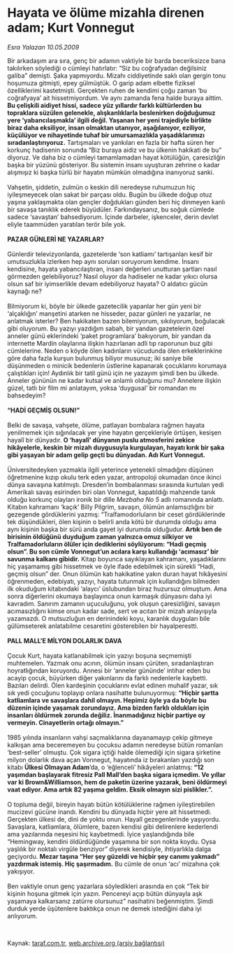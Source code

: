 # Hayata ve ölüme mizahla direnen adam; Kurt Vonnegut

*Esra Yalazan 10.05.2009*

<div class="taraf_structure_2col_1zq">
<div class="margen_n">



 <p>Bir arkadaşım ara sıra, genç bir adamın vaktiyle bir barda beceriksizce bana takılırken söylediği o cümleyi hatırlatır: “Siz bu coğrafyadan değilsiniz galiba” demişti. Şaka yapmıyordu. Mizahı ciddiyetinde saklı olan gergin tonu hoşumuza gitmişti, epey gülmüştük. O garip adam elbette fiziksel özelliklerimi kastetmişti. Gerçekten ruhen de kendimi çoğu zaman ‘bu coğrafyaya’ ait hissetmiyordum. Ve aynı zamanda fena halde buraya aittim. <b>Bu çelişkili aidiyet hissi, sadece yüz yıllardır farklı kültürlerden bu topraklara süzülen gelenekle, alışkanlıklarla beslenirken doğduğumuz yere ‘yabancılaşmakla’ ilgili değil. Yaşanan her yeni trajediyle birlikte biraz daha eksiliyor, insan olmaktan utanıyor, aşağılanıyor, eziliyor, küçülüyor ve nihayetinde tuhaf bir umursamazlıkla yaşadıklarımızı sıradanlaştırıyoruz.</b> Tartışmaları ve yankıları en fazla bir hafta süren her korkunç hadisenin sonunda “Biz buraya aidiz ve bu ülkenin hakikati de bu” diyoruz. Ve daha biz o cümleyi tamamlamadan hayat kötülüğün, çaresizliğin başka bir yüzünü gösteriyor. Bu sistemin insanı uyuşturan zehrine o kadar alışmışız ki başka türlü bir hayatın mümkün olmadığına inanıyoruz sanki. <br/><br/>Vahşetin, şiddetin, zulmün o keskin dili neredeyse ruhumuzun hiç iyileşmeyecek olan sakat bir parçası oldu. Bugün bu ülkede doğup otuz yaşına yaklaşmakta olan gençler doğdukları günden beri hiç dinmeyen kanlı bir savaşa tanıklık ederek büyüdüler. Farkındaysanız, bu soğuk cümlede sadece ‘savaştan’ bahsediyorum. İçinde darbeler, işkenceler, derin devlet eliyle taammüden yaratılan terör bile yok.<b> <br/><br/>PAZAR GÜNLERİ NE YAZARLAR? </b><br/><br/>Günlerdir televizyonlarda, gazetelerde ‘son katliamı’ tartışanları kesif bir umutsuzlukla izlerken hep aynı soruları soruyorum kendime. İnsanı kendisine, hayata yabancılaştıran, insani değerleri unutturan şartları nasıl görmezden gelebiliyoruz? Nasıl oluyor da hadiseler ne kadar yıkıcı olursa olsun saf bir iyimserlikle devam edebiliyoruz hayata? O aldatıcı gücün kaynağı ne? <br/><br/>Bilmiyorum ki, böyle bir ülkede gazetecilik yapanlar her gün yeni bir ‘alçaklığın’ manşetini atarken ne hisseder, pazar günleri ne yazarlar, ne anlatmak isterler? Ben hakikaten bazen bilemiyorum, sıkılıyorum, boğulacak gibi oluyorum. Bu yazıyı yazdığım sabah, bir yandan gazetelerin özel anneler günü eklerindeki ‘paket programlara’ bakıyorum, bir yandan da internette Mardin olaylarına ilişkin hazırlanan adli tıp raporunun buz gibi cümlelerine. Neden o köyde ölen kadınların vücudunda ölen erkeklerinkine göre daha fazla kurşun bulunmuş biliyor musunuz; iki saniye bile düşünmeden o minicik bedenlerin üstlerine kapanarak çocuklarını korumaya çalıştıkları için! Aydınlık bir tatil günü için ne yazayım şimdi ben bu ülkede. Anneler gününün ne kadar kutsal ve anlamlı olduğunu mu? Annelere ilişkin güzel, tatlı bir film mi anlatayım, yoksa ‘duygusal’ bir romandan mı bahsedeyim? <b><br/><br/>“HADİ GEÇMİŞ OLSUN!”</b> <br/><br/>Belki de savaşa, vahşete, ölüme, patlayan bombalara rağmen hayata yenilmemek için sığınılacak yer yine hayatın gerçekleriyle örtüşen, kesişen hayalî bir dünyadır. <b>O ‘hayalî’ dünyanın puslu atmosferini zekice hikâyelerle, keskin bir mizah duygusuyla kurgulayan, hayatı kırık bir şaka gibi yaşayan bir adam gelip geçti bu dünyadan. Adı Kurt Vonnegut. </b><br/><br/>Üniversitedeyken yazmakla ilgili yeterince yetenekli olmadığını düşünen öğretmenine kızıp okulu terk eden yazar, antropoloji okumadan önce ikinci dünya savaşına katılmıştı. Dresden’in bombalanması sırasında kurtulan yedi Amerikalı savaş esirinden biri olan Vonnegut, kapatıldığı mahzende tanık olduğu korkunç olayları ironik bir dille <i>Mezbaha No 5</i> adlı romanında anlattı. Kitabın kahramanı ‘kaçık’ Billy Pilgrim, savaşın, ölümün anlamsızlığını bir gezegende gördüklerini yazmış: “Tralfamodorluların bir ceset gördüklerinde tek düşündükleri, ölen kişinin o belirli anda kötü bir durumda olduğu ama aynı kişinin başka bir sürü anda gayet iyi durumda olduğudur. <b>Artık ben de birisinin öldüğünü duyduğum zaman yalnızca omuz silkiyor ve Tralfamadorluların ölüler için dediklerini söylüyorum: “Hadi geçmiş olsun”. Bu son cümle Vonnegut’un acılara karşı kullandığı ‘acımasız’ bir savunma kalkanı gibidir.</b> Kitap boyunca sayıklayan kahramanı, yaşadıklarını hiç yaşamamış gibi hissetmek ve öyle ifade edebilmek için sürekli “Hadi, geçmiş olsun” der. Onun ölümün katı hakikatine yakın duran hayat hikâyesini öğrenmeden, edebiyatı, yazıyı, hayata tutunmak için kullandığını bilmeden ilk okuduğum kitabındaki ‘alaycı’ üslubundan biraz huzursuz olmuştum. Ama sonra diğerlerini okumaya başlayınca onun karmaşık dünyasını daha iyi kavradım. Sanırım zamanın uçuculuğunu, yok oluşun çaresizliğini, savaşın acımasızlığını kimse onun kadar sade, sert ve acıtan bir mizah anlayışıyla yazamazdı. O mutsuzluğun en derinindeki koyu, karanlık duyguları bile gülümseterek anlatabilme cesaretini gösterebilen bir hayalperestti. <b><br/><br/>PALL MALL’E MİLYON DOLARLIK DAVA</b> <br/><br/>Çocuk Kurt, hayata katlanabilmek için yazıyı boşuna seçmemişti muhtemelen. Yazmak onu acının, ölümün insanı çürüten, sıradanlaştıran hoyratlığından koruyordu. Annesi bir ‘anneler gününde’ intihar eden bu acayip çocuk, büyürken diğer yakınlarını da farklı nedenlerle kaybetti. Bazıları delirdi. Ölen kardeşinin çocuklarını evlat edinen muhalif yazar, sık sık yedi çocuğunu toplayıp onlara nasihatte bulunuyormuş: <b>“Hiçbir şartta katliamlara ve savaşlara dahil olmayın. Hepimiz öyle ya da böyle bu düzenin içinde yaşamak zorundayız. Ama bizden farklı oldukları için insanları öldürmek zorunda değiliz. İnanmadığınız hiçbir partiye oy vermeyin. Cinayetlerin ortağı olmayın.”</b> <br/><br/>1985 yılında insanların vahşi saçmalıklarına dayanamayıp çekip gitmeye kalkışan ama beceremeyen bu çocuksu adamın neredeyse bütün romanları ‘best-seller’ olmuştu. Çok sigara içtiği halde ölemediği için sigara şirketine milyon dolarlık dava açan Vonnegut, hayatında iz bırakanları yazdığı son kitabı <b>Ülkesi Olmayan Adam</b>’da, o ‘eğlenceli’ hikâyeleri anlatmış:<b> “12 yaşımdan başlayarak fitresiz Pall Mall’den başka sigara içmedim. Ve yıllar var ki Brown&amp;Williamson, hem de paketin üzerine yazarak, beni öldürmeyi vaat ediyor. Ama artık 82 yaşıma geldim. Eksik olmayın sizi pislikler.”.</b> <br/><br/>O topluma değil, bireyin hayatı bütün kötülüklerine rağmen iyileştirebilen mucizevi gücüne inandı. Kendini bu dünyada hiçbir yere ait hissetmedi. Gerçekten ülkesi de, dini de yoktu onun. Hayalî gezegenlerinde yaşıyordu. Savaşlara, katliamlara, ölümlere, bazen kendisi gibi delirenlere kederlendi ama yazılarında neşesini hiç kaybetmedi. İyice yaşlandığında bile “Hemingway, kendini öldürdüğünde yaşamına bir son nokta koydu. Oysa yaşlılık bir noktalı virgüle benziyor” diyerek kendisiyle, ihtiyarlıkla dalga geçiyordu. <b>Mezar taşına “Her şey güzeldi ve hiçbir şey canımı yakmadı” yazdırmak istemiş. Hiç şaşırmadım.</b> Bu cümle de onun ‘acı’ mizahına çok yakışıyor. <br/><br/>Ben vaktiyle onun genç yazarlara söyledikleri arasında en çok “Tek bir kişinin hoşuna gitmek için yazın. Pencereyi açıp bütün dünyayla aşk yaşamaya kalkarsanız zatürre olursunuz” nasihatini beğenmiştim. Şimdi durduk yerde üşütenlere baktıkça onun ne demek istediğini daha iyi anlıyorum.</p>

<br/>


<div id="taraf_not">
</div>

</div>


</div>

Kaynak: [taraf.com.tr](http://www.taraf.com.tr:80/makale/5443.htm), [web.archive.org (arşiv bağlantısı)](http://web.archive.org/web/20090522212509/http://www.taraf.com.tr:80/makale/5443.htm)

